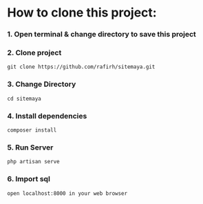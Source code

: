 # How to clone this project:
### 1. Open terminal & change directory to save this project

### 2. Clone project
```
git clone https://github.com/rafirh/sitemaya.git
```
### 3. Change Directory
```
cd sitemaya
```
### 4. Install dependencies
```
composer install
```
### 5. Run Server
```
php artisan serve
```
### 6. Import sql
```
open localhost:8000 in your web browser
```


